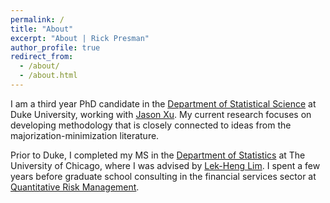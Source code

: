 ```yaml
---
permalink: /
title: "About"
excerpt: "About | Rick Presman"
author_profile: true
redirect_from: 
  - /about/
  - /about.html
---
```


I am a third year PhD candidate in the [Department of Statistical Science](https://stat.duke.edu) at Duke University, working with [Jason Xu](https://jasonxu90.github.io). My current research focuses on developing methodology that is closely connected to ideas from the majorization-minimization literature.

Prior to Duke, I completed my MS in the [Department of Statistics](https://stat.uchicago.edu) at The University of Chicago, where I was advised by [Lek-Heng Lim](https://www.stat.uchicago.edu/~lekheng/). I spent a few years before graduate school consulting in the financial services sector at [Quantitative Risk Management](https://www.qrm.com).

